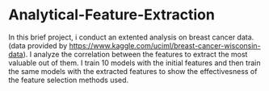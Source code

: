 # Analytical-Feature-Extraction
In this brief project, i conduct an extented analysis on breast cancer data.
(data provided by https://www.kaggle.com/uciml/breast-cancer-wisconsin-data). 
I analyze the correlation between the features to extract the most valuable out of them. I train 10 models with the initial features and then train the same models with the extracted features to show the effectivesness of the feature selection methods used.

